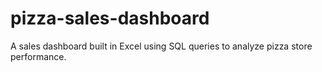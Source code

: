 # pizza-sales-dashboard
A sales dashboard built in Excel using SQL queries to analyze pizza store performance.
